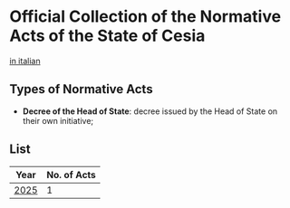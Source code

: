 # Official Collection of the Normative Acts of the State of Cesia
[in italian](README.it.md)
## Types of Normative Acts
- **Decree of the Head of State**: decree issued by the Head of State on their own initiative;
## List
| Year | No. of Acts |
| --- | --- |
| [2025](2025/list.md) | 1 |